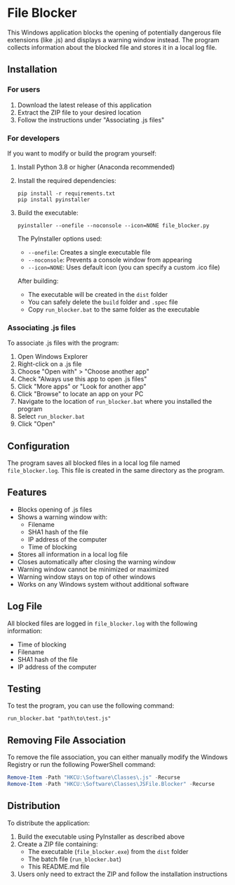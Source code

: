 # File Blocker

This Windows application blocks the opening of potentially dangerous file extensions (like .js) and displays a warning window instead. The program collects information about the blocked file and stores it in a local log file.

## Installation

### For users
1. Download the latest release of this application
2. Extract the ZIP file to your desired location
3. Follow the instructions under "Associating .js files"

### For developers
If you want to modify or build the program yourself:

1. Install Python 3.8 or higher (Anaconda recommended)
2. Install the required dependencies:
   ```
   pip install -r requirements.txt
   pip install pyinstaller
   ```
3. Build the executable:
   ```
   pyinstaller --onefile --noconsole --icon=NONE file_blocker.py
   ```

   The PyInstaller options used:
   - `--onefile`: Creates a single executable file
   - `--noconsole`: Prevents a console window from appearing
   - `--icon=NONE`: Uses default icon (you can specify a custom .ico file)

   After building:
   - The executable will be created in the `dist` folder
   - You can safely delete the `build` folder and `.spec` file
   - Copy `run_blocker.bat` to the same folder as the executable

### Associating .js files

To associate .js files with the program:

1. Open Windows Explorer
2. Right-click on a .js file
3. Choose "Open with" > "Choose another app"
4. Check "Always use this app to open .js files"
5. Click "More apps" or "Look for another app"
6. Click "Browse" to locate an app on your PC
7. Navigate to the location of `run_blocker.bat` where you installed the program
8. Select `run_blocker.bat`
9. Click "Open"

## Configuration

The program saves all blocked files in a local log file named `file_blocker.log`. This file is created in the same directory as the program.

## Features

- Blocks opening of .js files
- Shows a warning window with:
  - Filename
  - SHA1 hash of the file
  - IP address of the computer
  - Time of blocking
- Stores all information in a local log file
- Closes automatically after closing the warning window
- Warning window cannot be minimized or maximized
- Warning window stays on top of other windows
- Works on any Windows system without additional software

## Log File

All blocked files are logged in `file_blocker.log` with the following information:
- Time of blocking
- Filename
- SHA1 hash of the file
- IP address of the computer

## Testing

To test the program, you can use the following command:
```
run_blocker.bat "path\to\test.js"
```

## Removing File Association

To remove the file association, you can either manually modify the Windows Registry or run the following PowerShell command:

```powershell
Remove-Item -Path "HKCU:\Software\Classes\.js" -Recurse
Remove-Item -Path "HKCU:\Software\Classes\JSFile.Blocker" -Recurse
```

## Distribution

To distribute the application:

1. Build the executable using PyInstaller as described above
2. Create a ZIP file containing:
   - The executable (`file_blocker.exe`) from the `dist` folder
   - The batch file (`run_blocker.bat`)
   - This README.md file
3. Users only need to extract the ZIP and follow the installation instructions 